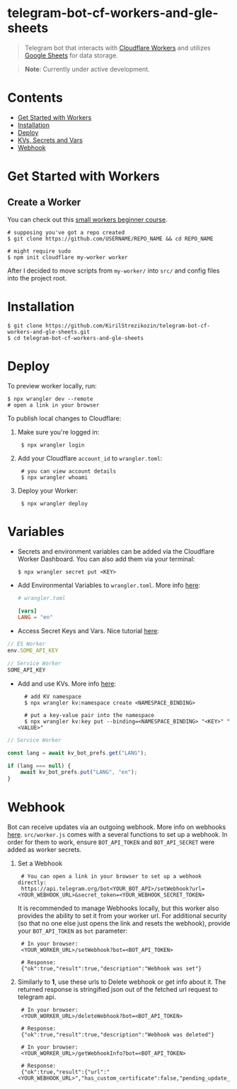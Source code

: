 # telegram-bot-cf-workers-and-gle-sheets
> Telegram bot that interacts with [Cloudflare Workers](https://developers.cloudflare.com/workers/) and utilizes [Google Sheets](https://developers.google.com/sheets/api/guides/concepts) for data storage.

> **Note**: Currently under active development.

# Contents

- [Get Started with Workers](#get-started-with-workers)
- [Installation](#installation)
- [Deploy](#deploy)
- [KVs, Secrets and Vars](#variables)
- [Webhook](#webhook)

# Get Started with Workers

## Create a Worker

You can check out this [small workers beginner course](https://egghead.io/lessons/cloudflare-create-a-cloudflare-workers-account).
    
    # supposing you've got a repo created
    $ git clone https://github.com/USERNAME/REPO_NAME && cd REPO_NAME
    
    # might require sudo
    $ npm init cloudflare my-worker worker
   
After I decided to move scripts from `my-worker/` into `src/` and config files into the project root.

# Installation

    $ git clone https://github.com/KirilStrezikozin/telegram-bot-cf-workers-and-gle-sheets.git
    $ cd telegram-bot-cf-workers-and-gle-sheets
    
# Deploy

To preview worker locally, run:

    $ npx wrangler dev --remote
    # open a link in your browser
    
To publish local changes to Cloudflare:

1. Make sure you're logged in:

        $ npx wrangler login
    
2. Add your Cloudflare `account_id` to `wrangler.toml`:

        # you can view account details
        $ npx wrangler whoami
    
3. Deploy your Worker:

        $ npx wrangler deploy
    
# Variables

- Secrets and environment variables can be added via the Cloudflare Worker Dashboard. You can also add them via your terminal:

      $ npx wrangler secret put <KEY>
      
- Add Environmental Variables to `wrangler.toml`. More info [here](https://developers.cloudflare.com/workers/platform/environment-variables/):

     ```toml
     # wrangler.toml
     
     [vars]
     LANG = "en"
     ```

- Access Secret Keys and Vars. Nice tutorial [here](https://egghead.io/lessons/cloudflare-use-workers-secrets-to-securely-store-api-credentials):

```javascript
// ES Worker
env.SOME_API_KEY
```
```javascript
// Service Worker
SOME_API_KEY
```

- Add and use KVs. More info [here](https://developers.cloudflare.com/workers/runtime-apis/kv/):
           
        # add KV namespace
        $ npx wrangler kv:namespace create <NAMESPACE_BINDING>
        
        # put a key-value pair into the namespace
        $ npx wrangler kv:key put --binding=<NAMESPACE_BINDING> "<KEY>" "<VALUE>"
        
```javascript
// Service Worker

const lang = await kv_bot_prefs.get("LANG");

if (lang === null) {
    await kv_bot_prefs.put("LANG", "en");
}

```

# Webhook

Bot can receive updates via an outgoing webhook. More info on webhooks [here](https://core.telegram.org/bots/api#setwebhook). `src/worker.js` comes with a several functions to set up a webhook. In order for them to work, ensure `BOT_API_TOKEN` and `BOT_API_SECRET` were added as worker secrets.

1. Set a Webhook

        # You can open a link in your browser to set up a webhook directly:
        https://api.telegram.org/bot<YOUR_BOT_API>/setWebhook?url=<YOUR_WEBHOOK_URL>&secret_token=<YOUR_WEBHOOK_SECRET_TOKEN>
        
   
   It is recommended to manage Webhooks locally, but this worker also provides the ability to set it from your worker url. For additional security (so that no one else just opens the link and resets the webhook), provide your `BOT_API_TOKEN` as `bot` parameter: 
        
        # In your browser:
        <YOUR_WORKER_URL>/setWebhook?bot=<BOT_API_TOKEN>
        
        # Response:
        {"ok":true,"result":true,"description":"Webhook was set"}
        
2. Similarly to **1**, use these urls to Delete webhook or get info about it. The returned response is stringified json out of the fetched url request to telegram api.

        # In your browser:
        <YOUR_WORKER_URL>/deleteWebhook?bot=<BOT_API_TOKEN>
        
        # Response:
        {"ok":true,"result":true,"description":"Webhook was deleted"}
        
        # In your browser:
        <YOUR_WORKER_URL>/getWebhookInfo?bot=<BOT_API_TOKEN>
        
        # Response:
        {"ok":true,"result":{"url":"<YOUR_WEBHOOK_URL>","has_custom_certificate":false,"pending_update_count":0}}
